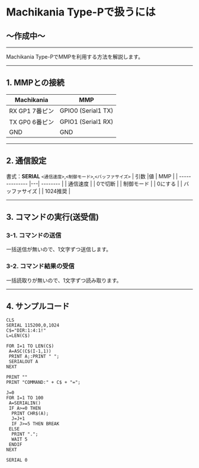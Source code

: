 # Machikania Type-Pで扱うには
## ～作成中～
---
Machikania Type-PでMMPを利用する方法を解説します。

---
## 1. MMPとの接続
| Machikania     | MMP                |
| -------------- | ------------------ |
| RX GP1 7番ピン | GPIO0 (Serial1 TX) |
| TX GP0 6番ピン | GPIO1 (Serial1 RX) |
| GND            | GND                |

---
## 2. 通信設定
書式：**SERIAL** `<通信速度>`,`<制御モード>`,`<バッファサイズ>`
| 引数           |値 | MMP      |
| -------------- |---| -------- |
| 通信速度       |   | 0で切断  |
| 制御モード     |   | 0にする  |
| バッファサイズ |   | 1024推奨 |

---
## 3. コマンドの実行(送受信)
### 3-1. コマンドの送信
一括送信が無いので、1文字ずつ送信します。

### 3-2. コマンド結果の受信
一括読取りが無いので、1文字ずつ読み取ります。


---
## 4. サンプルコード
```bas
CLS
SERIAL 115200,0,1024
C$="DIR:1:4:1!"
L=LEN(C$)

FOR I=1 TO LEN(C$)
 A=ASC(C$(I-1,1))
 PRINT A;:PRINT " ";
 SERIALOUT A
NEXT

PRINT ""
PRINT "COMMAND:" + C$ + "=";

J=0
FOR I=1 TO 100
 A=SERIALIN()
 IF A>=0 THEN
  PRINT CHR$(A);
  J=J+1
  IF J>=5 THEN BREAK
 ELSE
  PRINT ".";
  WAIT 5
 ENDIF
NEXT

SERIAL 0
```